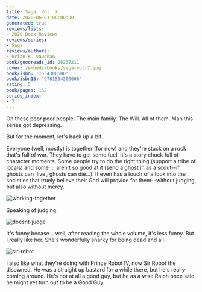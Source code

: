 ```yaml
---
title: Saga, Vol. 7
date: 2020-06-01 00:00:00
generated: true
reviews/lists:
- 2020 Book Reviews
reviews/series:
- Saga
reviews/authors:
- Brian K. Vaughan
book/goodreads_id: 29237211
cover: /embeds/books/saga-vol-7.jpg
book/isbn: '1534300600'
book/isbn13: '9781534300606'
rating: 5
book/pages: 152
series_index:
- 7
---
```

Oh these poor poor people. The main family. The Will. All of them. Man this series got depressing.  

But for the moment, let's back up a bit.  

<!--more-->

Everyone (well, mostly) is together (for now) and they're stuck on a rock that's full of war. They have to get some fuel. It's a story chock full of character moments. Some people try to do the right thing (support a tribe of locals) and some ... aren't so good at it (send a ghost in as a scout--if ghosts can 'live', ghosts can die...). It even has a touch of a look into the societies that truely believe their God will provide for them--without judging, but also without mercy.  

![working-together](/embeds/books/attachments/working-together.png)  

Speaking of judging:  

![doesnt-judge](/embeds/books/attachments/doesnt-judge.png)  

It's funny becase... well, after reading the whole volume, it's less funny. But I really like her. She's wonderfully snarky for being dead and all.  

![sir-robot](/embeds/books/attachments/sir-robot.png)  

I also like what they're doing with Prince Robot IV, now Sir Robot the disowned. He was a straight up bastard for a while there, but he's really coming around. He's not at all a good guy, but he as a wise Ralph once said, he might yet turn out to be a Good Guy.